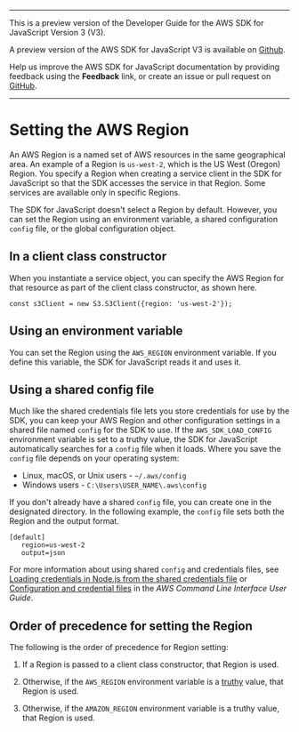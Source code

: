 --------

This is a preview version of the Developer Guide for the AWS SDK for JavaScript Version 3 \(V3\)\.

A preview version of the AWS SDK for JavaScript V3 is available on [Github](https://github.com/aws/aws-sdk-js-v3)\.

Help us improve the AWS SDK for JavaScript documentation by providing feedback using the **Feedback** link, or create an issue or pull request on [GitHub](https://github.com/awsdocs/aws-sdk-for-javascript-v3)\.

--------

# Setting the AWS Region<a name="setting-region"></a>

An AWS Region is a named set of AWS resources in the same geographical area\. An example of a Region is `us-west-2`, which is the US West \(Oregon\) Region\. You specify a Region when creating a service client in the SDK for JavaScript so that the SDK accesses the service in that Region\. Some services are available only in specific Regions\.

The SDK for JavaScript doesn't select a Region by default\. However, you can set the Region using an environment variable, a shared configuration `config` file, or the global configuration object\.

## In a client class constructor<a name="setting-region-constructor"></a>

When you instantiate a service object, you can specify the AWS Region for that resource as part of the client class constructor, as shown here\.

```
const s3Client = new S3.S3Client({region: 'us-west-2'});
```

## Using an environment variable<a name="setting-region-environment-variable"></a>

You can set the Region using the `AWS_REGION` environment variable\. If you define this variable, the SDK for JavaScript reads it and uses it\.

## Using a shared config file<a name="setting-region-config-file"></a>

Much like the shared credentials file lets you store credentials for use by the SDK, you can keep your AWS Region and other configuration settings in a shared file named `config` for the SDK to use\. If the `AWS_SDK_LOAD_CONFIG` environment variable is set to a truthy value, the SDK for JavaScript automatically searches for a `config` file when it loads\. Where you save the `config` file depends on your operating system:
+ Linux, macOS, or Unix users \- `~/.aws/config`
+ Windows users \- `C:\Users\USER_NAME\.aws\config`

If you don't already have a shared `config` file, you can create one in the designated directory\. In the following example, the `config` file sets both the Region and the output format\.

```
[default]
   region=us-west-2
   output=json
```

For more information about using shared `config` and credentials files, see [Loading credentials in Node\.js from the shared credentials file](loading-node-credentials-shared.md) or [Configuration and credential files](https://docs.aws.amazon.com/cli/latest/userguide/cli-config-files.html) in the *AWS Command Line Interface User Guide*\.

## Order of precedence for setting the Region<a name="setting-region-order-of-precedence"></a>

The following is the order of precedence for Region setting:

1. If a Region is passed to a client class constructor, that Region is used\.

1. Otherwise, if the `AWS_REGION` environment variable is a [truthy](https://developer.mozilla.org/en-US/docs/Glossary/Truthy) value, that Region is used\.

1. Otherwise, if the `AMAZON_REGION` environment variable is a truthy value, that Region is used\.

